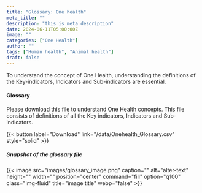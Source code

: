 ```yaml
---
title: "Glossary: One health"
meta_title: ""
description: "this is meta description"
date: 2024-06-11T05:00:00Z
image: ""
categories: ["One Health"]
author: ""
tags: ["Human health", "Animal health"]
draft: false
---
```


To understand the concept of One Health, understanding the definitions of the Key-indicators, Indicators and Sub-indicators are essential. 

#### Glossary
Please download this file to understand One Health concepts. This file consists of definitions of all the Key indicators, Indicators and Sub-indicators. 

{{< button label="Download" link="/data/Onehealth_Glossary.csv" style="solid" >}}

##### Snapshot of the glossary file
{{< image src="images/glossary_image.png" caption="" alt="alter-text" height="" width="" position="center" command="fill" option="q100" class="img-fluid" title="image title" webp="false" >}}
